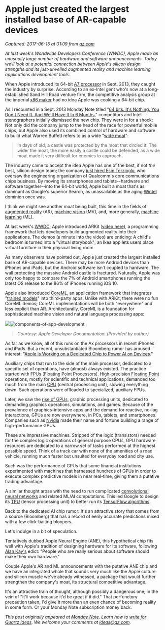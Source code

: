 # Apple just created the largest installed base of AR-capable devices

_Captured: 2017-06-15 at 01:09 from [qz.com](https://qz.com/1003672/what-apples-silicon-business-might-have-to-do-with-its-machine-learning-desires/)_

_At last week's Worldwide Developers Conference (WWDC), Apple made an unusually large number of hardware and software announcements. Today we'll look at a potential connection between Apple's silicon design strengths and its just-unveiled augmented reality and machine learning applications development tools._

When Apple introduced its 64-bit [A7 processor](https://en.wikipedia.org/wiki/Apple_A7) in Sept. 2013, they caught the industry by surprise. According to an ex-Intel gent who's now at a long-established Sand Hill Road venture firm, the competitive analysis group at the imperial [x86 maker](https://en.wikipedia.org/wiki/X86) had no idea Apple was cooking a 64-bit chip.

As I recounted in a Sept. 2013 Monday Note titled "[64 bits. It's Nothing. You Don't Need It. And We'll Have It In 6 Months](https://mondaynote.com/64-bits-it-s-nothing-you-don-t-need-it-and-we-ll-have-it-in-6-months-1d394641e97a)," competitors and Intel stenographers initially dismissed the new chip. They were in for a shock: Not only did the company jump to the head of the race for powerful mobile chips, but Apple also used its combined control of hardware and software to build what Warren Buffett refers to as a wide "[wide moat](https://signalvnoise.com/posts/333-warren-buffett-on-castles-and-moats)":

> In days of old, a castle was protected by the moat that circled it. The wider the moat, the more easily a castle could be defended, as a wide moat made it very difficult for enemies to approach.

The industry came to accept the idea Apple has one of the best, if not _the_ best, silicon design team; the company [just hired Esin Terzioglu](http://fortune.com/2017/05/30/apple-qualcomm-esin-terzioglu/), who oversaw the engineering organization of Qualcomm's core communications chips business. By moving its smartphones and tablets--hardware and software together--into the 64-bit world, Apple built a moat that's as dominant as Google's superior Search, as unassailable as the aging [Wintel](https://en.wikipedia.org/wiki/Wintel) dominion once was.

I think we might see another moat being built, this time in the fields of [augmented reality](https://en.wikipedia.org/wiki/Augmented_reality) (AR), [machine vision](https://en.wikipedia.org/wiki/Machine_vision) (MV), and, more generally, [machine learning](https://en.wikipedia.org/wiki/Machine_learning) (ML).

At last week's [WWDC](https://developer.apple.com/wwdc/), Apple introduced ARKit ([video here](https://developer.apple.com/videos/play/wwdc2017/602/)), a programming framework that lets developers build augmented reality into their applications. The demos (a minute into the video) are enticing: A child's bedroom is turned into a "virtual storybook"; an Ikea app lets users place virtual furniture in their physical living room.

As many observers have pointed out, Apple just created the largest installed base of AR-capable devices. There may be more Android devices than iPhones and iPads, but the Android software isn't coupled to hardware. The wall protecting the massive Android castle is fractured. Naturally, Apple was only too happy to compare the 7% of Android smartphones running the latest OS release to the 86% of iPhones running iOS 10.

Apple also introduced [CoreML](https://developer.apple.com/documentation/coreml), an application framework that integrates "[trained models](https://developer.apple.com/documentation/coreml/converting_trained_models_to_core_ml)" into third-party apps. Unlike with ARKit, there were no fun CoreML demos; CoreML implementations will be both "everywhere" and less explicit than AR. Architecturally, CoreML is a foundation for sophisticated machine vision and natural language processing apps:

![](https://qzprod.files.wordpress.com/2017/06/components-of-app-development.jpeg?quality=80&strip=all&w=50)![components-of-app-development](https://qzprod.files.wordpress.com/2017/06/components-of-app-development.jpeg?quality=80&strip=all&w=353)

> _Courtesy: Apple Developer Documentation. (Provided by author)_

As far as we know, all of this runs on the Ax processors in recent iPhones and iPads. But a recent, unsubstantiated Bloomberg rumor has aroused interest: "[Apple Is Working on a Dedicated Chip to Power AI on Devices](https://www.bloomberg.com/news/articles/2017-05-26/apple-said-to-plan-dedicated-chip-to-power-ai-on-devices)."

Auxiliary chips that run to the side of the main processor, dedicated to a specific set of operations, have (almost) always existed. The practice started with [FPUs](https://en.wikipedia.org/wiki/Floating-point_unit) (Floating Point Processors). High-precision [Floating Point](https://en.wikipedia.org/wiki/Floating-point_arithmetic) operations, mostly for scientific and technical applications, demanded too much from the main [CPU](https://en.wikipedia.org/wiki/Central_processing_unit) (central processing unit), slowing everything down. Such operations were offloaded to specialized, auxiliary FPUs.

Later, we saw the [rise of GPUs](https://en.wikipedia.org/wiki/Graphics_processing_unit), graphic processing units, dedicated to demanding graphics operations, simulations, and games. Because of the prevalence of graphics-intensive apps and the demand for reactive, no-lag interactions, GPUs are now everywhere, in PCs, tablets, and smartphones. Companies such as [Nvidia](https://en.wikipedia.org/wiki/Nvidia) made their name and fortune building a range of high-performance GPUs.

These are impressive machines. Stripped of the logic (transistors) needed for the complex logic operations of general purpose CPUs, GPU hardware resources are dedicated to a narrow set of tasks performed at the highest possible speed. Think of a track car with none of the amenities of a road vehicle, running much faster but unsuited for everyday road and city use.

Such was the performance of GPUs that some financial institutions experimented with machines that harnessed hundreds of GPUs in order to execute complex predictive models in near real-time, giving them a putative trading advantage.

A similar thought arose with the need to run complicated [convolutional neural networks](https://en.wikipedia.org/wiki/Convolutional_neural_network) and related ML/AI computations. This led Google to design its [TPU](https://en.wikipedia.org/wiki/Tensor_processing_unit) (tensor processing unit) to better run its [TensorFlow algorithms](https://en.wikipedia.org/wiki/TensorFlow).

Back to the dedicated AI chip rumor: It's an attractive story that comes from a source (Bloomberg) that has a record of eerily accurate predictions mixed with a few click-baiting bloopers.

Let's indulge in a bit of speculation.

Tentatively dubbed Apple Neural Engine (ANE), this hypothetical chip fits well with Apple's tradition of designing hardware for its software, following [Alan Kay's](https://en.wikiquote.org/wiki/Alan_Kay) edict: "People who are really serious about software should make their own hardware."

Couple Apple's AR and ML announcements with the putative ANE chip and we have an integrated whole that sounds very much like the Apple culture and silicon muscle we've already witnessed, a package that would further strengthen the company's moat, its structural competitive advantage.

It's an attractive train of thought, although possibly a dangerous one, in the vein of "It'll work because it'd be great if it did." That perfunctory precaution taken, I'd give it more than an even chance of becoming reality in some form. Or your Monday Note subscription money back.

_This post originally appeared at [Monday Note](https://mondaynote.com/apple-silicon-and-machine-learning-1ea34ccab246). Learn how to [write for Quartz Ideas](https://qz.com/635686/the-complete-guide-to-writing-for-quartz-ideas/). We welcome your comments at [ideas@qz.com](mailto:ideas@qz.com)._
